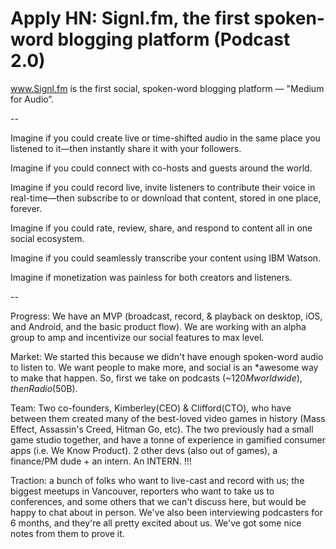 # Apply HN: Signl.fm, the first spoken-word blogging platform (Podcast 2.0)

www.Signl.fm is the first social, spoken-word blogging platform — &quot;Medium for Audio”.<p>--<p>Imagine if you could create live or time-shifted audio in the same place you listened to it—then instantly share it with your followers.<p>Imagine if you could connect with co-hosts and guests around the world.<p>Imagine if you could record live, invite listeners to contribute their voice in real-time—then subscribe to or download that content, stored in one place, forever.<p>Imagine if you could rate, review, share, and respond to content all in one social ecosystem.<p>Imagine if you could seamlessly transcribe your content using IBM Watson.<p>Imagine if monetization was painless for both creators and listeners.<p>--<p>Progress: We have an MVP (broadcast, record, &amp; playback on desktop, iOS, and Android, and the basic product flow). We are working with an alpha group to amp and incentivize our social features to max level.<p>Market: We started this because we didn&#x27;t have enough spoken-word audio to listen to. We want people to make more, and social is an *awesome way to make that happen. So, first we take on podcasts (~$120M worldwide), then Radio ($50B).<p>Team: Two co-founders, Kimberley(CEO) &amp; Clifford(CTO), who have between them created many of the best-loved video games in history (Mass Effect, Assassin&#x27;s Creed, Hitman Go, etc). The two previously had a small game studio together, and have a tonne of experience in gamified consumer apps (i.e. We Know Product). 2 other devs (also out of games), a finance&#x2F;PM dude + an intern. An INTERN. !!!<p>Traction: a bunch of folks who want to live-cast and record with us; the biggest meetups in Vancouver, reporters who want to take us to conferences, and some others that we can&#x27;t discuss here, but would be happy to chat about in person. We&#x27;ve also been interviewing podcasters for 6 months, and they&#x27;re all pretty excited about us. We&#x27;ve got some nice notes from them to prove it.
